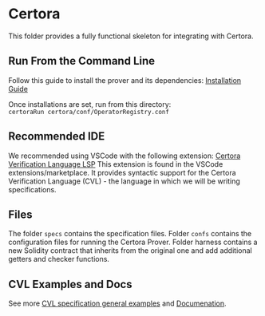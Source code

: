 # Certora 

This folder provides a fully functional skeleton for integrating with Certora.


## Run From the Command Line

Follow this guide to install the prover and its dependencies:
[Installation Guide](https://docs.certora.com/en/latest/docs/user-guide/getting-started/install.html)

Once installations are set, run from this directory:  
`certoraRun certora/conf/OperatorRegistry.conf`  

## Recommended IDE

We recommended using VSCode with the following extension:
[Certora Verification Language LSP](https://marketplace.visualstudio.com/items?itemName=Certora.evmspec-lsp)
This extension is found in the VSCode extensions/marketplace. It provides syntactic support for the Certora Verification Language (CVL) - the language in which we will be writing specifications.
 
## Files

The folder `specs` contains the specification files.
Folder `confs` contains the configuration files for running the Certora Prover.
Folder harness contains a new Solidity contract that inherits from the original one and add additional getters and checker functions.


## CVL Examples and Docs
See more <a href="https://github.com/Certora/Examples/tree/master/CVLByExample" target="_blank">CVL specification general examples</a>
and <a href="https://docs.certora.com" target="_blank">Documenation</a>.

